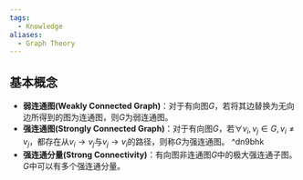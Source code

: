 ```yaml
---
tags:
  - Knowledge
aliases:
  - Graph Theory
---
```

## 基本概念
- **弱连通图(Weakly Connected Graph)**：对于有向图$G$，若将其边替换为无向边所得到的图为连通图，则$G$为弱连通图。
- **强连通图(Strongly Connected Graph)**：对于有向图$G$，若$\forall v_i,v_j\in G,v_i\neq v_j$，都存在从$v_i\to v_j$与$v_j\to v_i$的路径，则称$G$为强连通图。 ^dn9bhk
- **强连通分量(Strong Connectivity)**：有向图非连通图$G$中的极大强连通子图。$G$中可以有多个强连通分量。